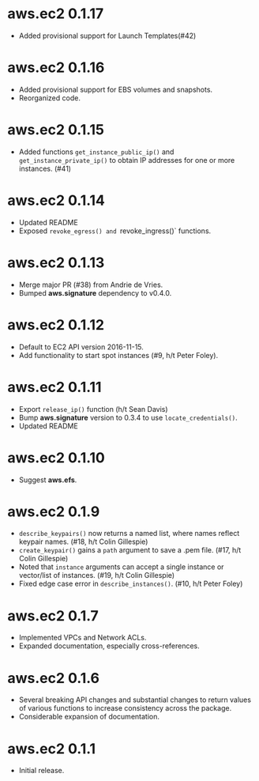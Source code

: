 # aws.ec2 0.1.17

* Added provisional support for Launch Templates(#42)

# aws.ec2 0.1.16

* Added provisional support for EBS volumes and snapshots.
* Reorganized code.

# aws.ec2 0.1.15

* Added functions `get_instance_public_ip()` and `get_instance_private_ip()` to obtain IP addresses for one or more instances. (#41)

# aws.ec2 0.1.14

* Updated README
* Exposed `revoke_egress() and `revoke_ingress()` functions.

# aws.ec2 0.1.13

* Merge major PR (#38) from Andrie de Vries.
* Bumped **aws.signature** dependency to v0.4.0.

# aws.ec2 0.1.12

* Default to EC2 API version 2016-11-15.
* Add functionality to start spot instances (#9, h/t Peter Foley).

# aws.ec2 0.1.11

* Export `release_ip()` function (h/t Sean Davis)
* Bump **aws.signature** version to 0.3.4 to use `locate_credentials()`.
* Updated README

# aws.ec2 0.1.10

* Suggest **aws.efs**.

# aws.ec2 0.1.9

* `describe_keypairs()` now returns a named list, where names reflect keypair names. (#18, h/t Colin Gillespie)
* `create_keypair()` gains a `path` argument to save a .pem file. (#17, h/t Colin Gillespie)
* Noted that `instance` arguments can accept a single instance or vector/list of instances. (#19, h/t Colin Gillespie)
* Fixed edge case error in `describe_instances()`. (#10, h/t Peter Foley)

# aws.ec2 0.1.7

* Implemented VPCs and Network ACLs.
* Expanded documentation, especially cross-references.

# aws.ec2 0.1.6

* Several breaking API changes and substantial changes to return values of various functions to increase consistency across the package.
* Considerable expansion of documentation.

# aws.ec2 0.1.1

* Initial release.
